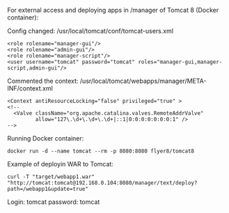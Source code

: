 For external access and deploying apps in /manager of Tomcat 8 (Docker container):

Config changed: /usr/local/tomcat/conf/tomcat-users.xml
```
<role rolename="manager-gui"/>
<role rolename="admin-gui"/>
<role rolename="manager-script"/>
<user username="tomcat" password="tomcat" roles="manager-gui,manager-script,admin-gui"/>
```
Commented the context: /usr/local/tomcat/webapps/manager/META-INF/context.xml
```
<Context antiResourceLocking="false" privileged="true" >
<!--
  <Valve className="org.apache.catalina.valves.RemoteAddrValve"
         allow="127\.\d+\.\d+\.\d+|::1|0:0:0:0:0:0:0:1" />
-->
```
Running Docker container:
```
docker run -d --name tomcat --rm -p 8080:8080 flyer8/tomcat8
```
Example of deployin WAR to Tomcat:
```
curl -T "target/webapp1.war" "http://tomcat:tomcat@192.168.0.104:8080/manager/text/deploy?path=/webapp1&update=true"
```
Login: tomcat
password: tomcat
